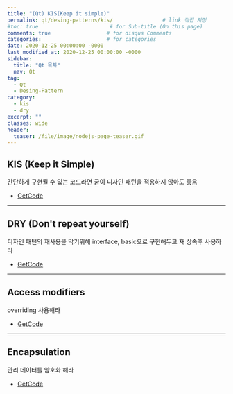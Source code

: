 ```yaml
---
title: "(Qt) KIS(Keep it simple)"
permalink: qt/desing-patterns/kis/                # link 직접 지정
#toc: true                       # for Sub-title (On this page)
comments: true                  # for disqus Comments
categories:                     # for categories
date: 2020-12-25 00:00:00 -0000
last_modified_at: 2020-12-25 00:00:00 -0000
sidebar:
  title: "Qt 목차"
  nav: Qt
tag:
  - Qt
  - Desing-Pattern
category:
  - kis
  - dry
excerpt: ""
classes: wide
header:
  teaser: /file/image/nodejs-page-teaser.gif
---
```


## KIS (Keep it Simple)

간단하게 구현될 수 있는 코드라면 굳이 디자인 패턴을 적용하지 않아도 좋음

* [GetCode](https://github.com/EasyCoding-7/qt-desing-patterns/tree/master/2-6)

---

## DRY (Don't repeat yourself)

디자인 패턴의 재사용을 막기위해 interface, basic으로 구현해두고 재 상속후 사용하라

* [GetCode](https://github.com/EasyCoding-7/qt-desing-patterns/tree/master/2-7)

---

## Access modifiers

overriding 사용해라

* [GetCode](https://github.com/EasyCoding-7/qt-desing-patterns/tree/master/2-8)

---

## Encapsulation

관리 데이터를 암호화 해라

* [GetCode](https://github.com/EasyCoding-7/qt-desing-patterns/tree/master/2-9)